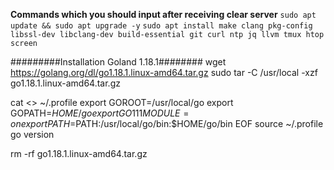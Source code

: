 **Commands which you should input after receiving clear server**
`sudo apt update && sudo apt upgrade -y`
`sudo apt install make clang pkg-config libssl-dev libclang-dev build-essential git curl ntp jq llvm tmux htop screen`

#########Installation Goland 1.18.1########
wget https://golang.org/dl/go1.18.1.linux-amd64.tar.gz
sudo tar -C /usr/local -xzf go1.18.1.linux-amd64.tar.gz

cat <<EOF >> ~/.profile
export GOROOT=/usr/local/go
export GOPATH=$HOME/go
export GO111MODULE=on
export PATH=$PATH:/usr/local/go/bin:$HOME/go/bin
EOF
source ~/.profile
go version

rm -rf go1.18.1.linux-amd64.tar.gz
